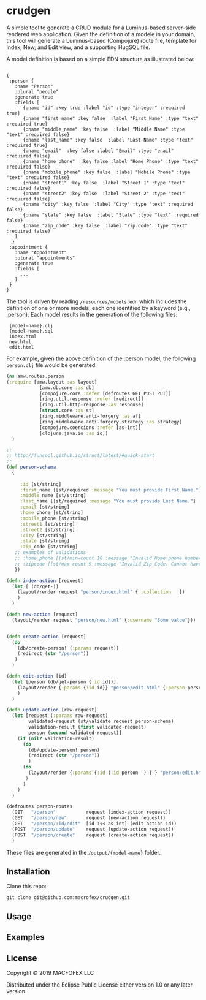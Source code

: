 # crudgen

A simple tool to generate a CRUD module for a Luminus-based server-side rendered web application. Given the definition of a modele in your domain, this tool will generate a Luminus-based (Compojure) route file, template for Index, New, and Edit view, and a supporting HugSQL file.

A model definition is based on a simple EDN structure as illustrated below:

```EDN

{
 :person {
   :name "Person"
   :plural "people"
   :generate true
   :fields [
      {:name "id" :key true :label "id" :type "integer" :required true}
      {:name "first_name" :key false  :label "First Name" :type "text" :required true}
      {:name "middle_name" :key false  :label "Middle Name" :type "text" :required false}
      {:name "last_name" :key false  :label "Last Name" :type "text" :required true}
      {:name "email"  :key false :label "Email" :type "enail" :required false}
      {:name "home_phone"  :key false :label "Home Phone" :type "text" :required false}
      {:name "mobile_phone" :key false  :label "Mobile Phone" :type "text" :required false}
      {:name "street1" :key false  :label "Street 1" :type "text" :required false}
      {:name "street2" :key false  :label "Street 2" :type "text" :required false}
      {:name "city" :key false  :label "City" :type "text" :required false}
      {:name "state" :key false  :label "State" :type "text" :required false}
      {:name "zip_code" :key false  :label "Zip Code" :type "text" :required false}
   ]
  }
 :appointment {
   :name "Appointment"
   :plural "appointments"
   :generate true
   :fields [
     ...
   ]
 }
}

``` 

The tool is driven by reading `/resources/models.edn` which includes the definition of one or more models, each one identified by a keyword (e.g., :person). Each model results in the generation of the following files:

```
 {model-name}.clj
 {model-name}.sql
 index.html
 new.html
 edit.html
```

For example, given the above definition of the :person model, the following `person.clj` file would be generated:

```clojure
(ns amw.routes.person
(:require [amw.layout :as layout]
            [amw.db.core :as db]
            [compojure.core :refer [defroutes GET POST PUT]]
            [ring.util.response :refer [redirect]]
            [ring.util.http-response :as response]
            [struct.core :as st]
            [ring.middleware.anti-forgery :as af]
            [ring.middleware.anti-forgery.strategy :as strategy]
            [compojure.coercions :refer [as-int]]
            [clojure.java.io :as io])
  )

;;
;; http://funcool.github.io/struct/latest/#quick-start
;;
(def person-schema
  {
   
     :id [st/string]  
     :first_name [[st/required :message "You must provide First Name."] [st/string]]   
     :middle_name [st/string]  
     :last_name [[st/required :message "You must provide Last Name."] [st/string]]   
     :email [st/string]  
     :home_phone [st/string]  
     :mobile_phone [st/string]  
     :street1 [st/string]  
     :street2 [st/string]  
     :city [st/string]  
     :state [st/string]  
     :zip_code [st/string] 
   ;; examples of validations
   ;; :home_phone [[st/min-count 10 :message "Invalid Home phone number. Must have 10 digits or more."]]
   ;; :zipcode [[st/max-count 9 :message "Invalid Zip Code. Cannot have more than 9 digits"]]
   })

(defn index-action [request]
  (let [ (db/get-)]
    (layout/render request "person/index.html" { :collection   })
    )
  )

(defn new-action [request]
  (layout/render request "person/new.html" {:username "Some value"}))


(defn create-action [request]
  (do
    (db/create-person! (:params request))
    (redirect (str "/person"))
   )
  )

(defn edit-action [id]
  (let [person (db/get-person {:id id})]
    (layout/render {:params {:id id}} "person/edit.html" {:person person} )
    )
  )

(defn update-action [raw-request]
  (let [request (:params raw-request)
        validated-request (st/validate request person-schema)
        validation-result (first validated-request)
        person (second validated-request)]
    (if (nil? validation-result)
      (do
        (db/update-person! person)
        (redirect (str "/person"))
        )
      (do
        (layout/render {:params {:id (:id person  ) } } "person/edit.html" {:person person :errors validation-result}  )
       )
      )
    )
  )

(defroutes person-routes
  (GET   "/person"           request (index-action request))
  (GET   "/person/new"       request (new-action request))
  (GET   "/person/:id/edit"  [id :<< as-int] (edit-action id))
  (POST  "/person/update"    request (update-action request))
  (POST  "/person/create"    request (create-action request))
  )
```

These files are generated in the `/output/{model-name}` folder.


## Installation

Clone this repo:

```
git clone git@github.com:macrofex/crudgen.git
```

## Usage




## Examples

## License

Copyright © 2019 MACFOFEX LLC

Distributed under the Eclipse Public License either version 1.0 or any later version.
